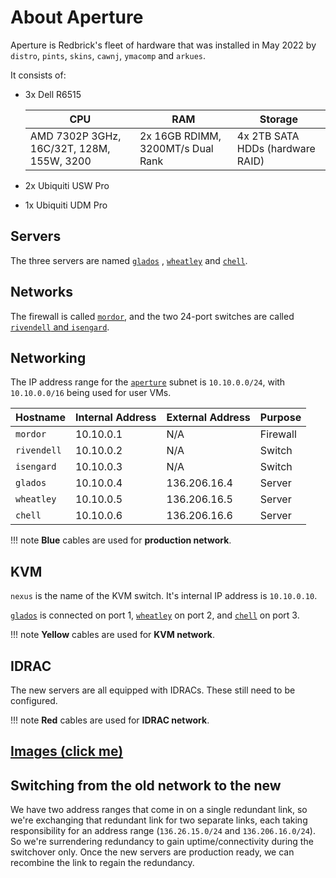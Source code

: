 # About Aperture

Aperture is Redbrick's fleet of hardware that was installed in May 2022 by `distro`, `pints`, `skins`, `cawnj`, `ymacomp`
and `arkues`.

It consists of:

- 3x Dell R6515

    | CPU                                       | RAM                               | Storage                          |
    | ----                                      | ----                              | -------                          |
    | AMD 7302P 3GHz, 16C/32T, 128M, 155W, 3200 | 2x 16GB RDIMM, 3200MT/s Dual Rank | 4x 2TB SATA HDDs (hardware RAID) |

- 2x Ubiquiti USW Pro
- 1x Ubiquiti UDM Pro

## Servers

The three servers are named [`glados`](../hosts/aperture/glados.md) , [`wheatley`](../hosts/aperture/wheatley.md) and [`chell`](../hosts/aperture/chell.md).

## Networks

The firewall is called [`mordor`](firewall.md), and the two 24-port switches are called [`rivendell` and `isengard`](switches.md).

## Networking

The IP address range for the [`aperture`](index.md) subnet is `10.10.0.0/24`, with `10.10.0.0/16` being used for user VMs.

| Hostname    | Internal Address | External Address | Purpose  |
| --------    | ----------       | --------         | -------  |
| `mordor`    | 10.10.0.1        | N/A              | Firewall |
| `rivendell` | 10.10.0.2        | N/A              | Switch   |
| `isengard`  | 10.10.0.3        | N/A              | Switch   |
| `glados`    | 10.10.0.4        | 136.206.16.4     | Server   |
| `wheatley`  | 10.10.0.5        | 136.206.16.5     | Server   |
| `chell`     | 10.10.0.6        | 136.206.16.6     | Server   |

!!! note
    **Blue** cables are used for **production network**.

## KVM

`nexus` is the name of the KVM switch. It's internal IP address is `10.10.0.10`.

[`glados`](../hosts/glados.md) is connected on port 1, [`wheatley`](../hosts/wheatley.md) on port 2, and [`chell`](../hosts/chell.md) on port 3.

!!! note
    **Yellow** cables are used for **KVM network**.

## IDRAC

The new servers are all equipped with IDRACs. These still need to be configured.

!!! note
    **Red** cables are used for **IDRAC network**.

## [Images (click me)](images.md)

## Switching from the old network to the new

We have two address ranges that come in on a single redundant link, so we're exchanging that redundant link for two
separate links, each taking responsibility for an address range (`136.26.15.0/24` and `136.206.16.0/24`). So we're surrendering
redundancy to gain uptime/connectivity during the switchover only. Once the new servers are production ready, we can
recombine the link to regain the redundancy.
